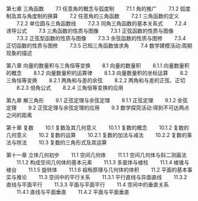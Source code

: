 
第七章 三角函数
　　7.1 任意角的概念与弧度制
　　7.1.1 角的推广
　　7.1.2 弧度制及其与角度制的换算
　　7.2 任意角的三角函数
　　7.2.1 三角函数的定义
　　7.2.2 单位圆与三角函数线
　　7.2.3 同角三角函数的基本关系式
　　7.2.4 诱导公式
　　7.3 三角函数的性质与图像
　　7.3.1 正弦函数的性质与图像
　　7.3.2 正弦型函数的性质与图像
　　7.3.3 余弦函数的性质与图修
　　7.3.4 正切函数的性质与图修
　　7.3.5 已知三角函数值求角
　　7.4 数学建模活动:周期现象的描述

第八章 向量的数量积与三角恒等变换
　　8.1 向量的数量积
　　8.1.1 向量数量积的概念
　　8.1.2 向量数量积的运算律
　　8.1.3 向量数量积的坐标运算
　　8.2 三角恒等变换
　　8.2.1 两角和与差的余弦
　　8.2.2 两角和与差的正弦、正切
　　8.2.3 倍角公式
　　8.2.4 三角恒等变换的应用

第九章 解三角形
　　9.1 正弦定理与余弦定理
　　9.1.1 正弦定理
　　9.1.2 余弦定理
　　9.2 正弦定理与余弦定理的应用
　　9.3 数学探究活动:得到不可达两点之间的距离

第十章 复数
　　10.1 复数及其几何意义
　　10.1.1 复数的概念
　　10.1.2 复数的几何意义
　　10.2 复数的运算
　　10.2.1 复数的加法与减法
　　10.2.2 复数的乘法与除法
　　10.3 复数的三角形式及其运算

第十一章 立体几何初步
　　11.1 空间几何体
　　11.1.1 空间几何体与斜二测画法
　　11.1.2 构成空间几何体的基本元素
　　11.1.3 多面体与棱柱
　　11.1.4 棱锥与棱台
　　11.1.5 旋转体
　　11.1.6 祖暅原理与几何体的体积
　　11.2 平面的基本事实与推论
　　11.3 空间中的平行关系
　　11.3.1 平行直线与异面直线
　　11.3.2 直线与平面平行
　　11.3.3 平面与平面平行
　　11.4 空间中的垂直关系
　　11.4.1 直线与平面垂直
　　11.4.2 平面与平面垂直